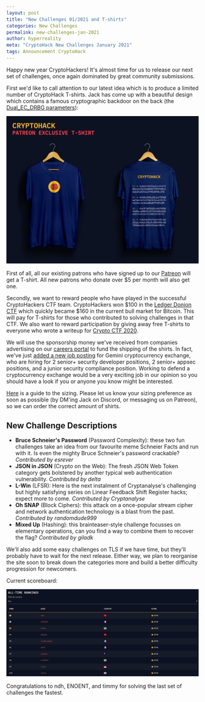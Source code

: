 ```yaml
---
layout: post
title: "New Challenges 01/2021 and T-shirts"
categories: New Challenges
permalink: new-challenges-jan-2021
author: hyperreality
meta: "CryptoHack New Challenges January 2021"
tags: Announcement CryptoHack
---
```


Happy new year CryptoHackers! It's almost time for us to release our next set of challenges, once again dominated by great community submissions.

First we'd like to call attention to our latest idea which is to produce a limited number of CryptoHack T-shirts. Jack has come up with a beautiful design which contains a famous cryptographic backdoor on the back (the [Dual_EC_DRBG parameters](https://en.wikipedia.org/wiki/Dual_EC_DRBG)):

![CryptoHack t-shirt](/assets/images/teeadvert.png)

First of all, all our existing patrons who have signed up to our [Patreon](https://www.patreon.com/cryptohack) will get a T-shirt. All new patrons who donate over $5 per month will also get one.

Secondly, we want to reward people who have played in the successful CryptoHackers CTF team. CryptoHackers won $100 in the [Ledger Donjon CTF](https://donjon.ledger.com/Capture-the-Fortress/) which quickly became $160 in the current bull market for Bitcoin. This will pay for T-shirts for those who contributed to solving challenges in that CTF. We also want to reward participation by giving away free T-shirts to everyone who wrote a writeup for [Crypto CTF 2020](https://blog.cryptohack.org/cryptoctf2020).

We will use the sponsorship money we've received from companies advertising on our [careers portal](https://cryptohack.org/careers/) to fund the shipping of the shirts. In fact, we've just [added a new job posting](https://cryptohack.org/careers/gemini_principal/) for Gemini cryptocurrency exchange, who are hiring for 2 senior+ security developer positions, 2 senior+ appsec positions, and a junior security compliance position. Working to defend a cryptocurrency exchange would be a very exciting job in our opinion so you should have a look if you or anyone you know might be interested.

[Here](http://www.promotional-store.com/en-GB/gildan/softstyle-adult-ringspun-t-shirt/) is a guide to the sizing. Please let us know your sizing preference as soon as possible (by DM'ing Jack on Discord, or messaging us on Patreon), so we can order the correct amount of shirts.

## New Challenge Descriptions

- **Bruce Schneier's Password** (Password Complexity): these two fun challenges take an idea from our favourite meme Schneier Facts and run with it. Is even the mighty Bruce Schneier's password crackable? _Contributed by esrever_
- **JSON in JSON** (Crypto on the Web): The fresh JSON Web Token category gets bolstered by another typical web authentication vulnerability. _Contributed by delta_
- **L-Win** (LFSR): Here is the next instalment of Cryptanalyse's challenging but highly satisfying series on Linear Feedback Shift Register hacks; expect more to come. _Contributed by Cryptanalyse_
- **Oh SNAP** (Block Ciphers): this attack on a once-popular stream cipher and network authentication technology is a blast from the past. _Contributed by randomdude999_
- **Mixed Up** (Hashing): this brainteaser-style challenge focusses on elementary operations, can you find a way to combine them to recover the flag? _Contributed by giladk_

We'll also add some easy challenges on TLS if we have time, but they'll probably have to wait for the next release. Either way, we plan to reorganise the site soon to break down the categories more and build a better difficulty progression for newcomers.

Current scoreboard:

![CryptoHack Scoreboard 2021/01](/assets/images/scoreboard_202101.png)

Congratulations to ndh, ENOENT, and timmy for solving the last set of challenges the fastest.


